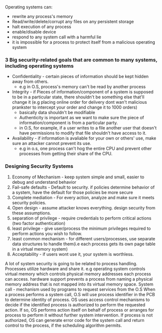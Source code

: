 Operating systems can:
- rewrite any process's memory
- Read/write/delete/corrupt any files on any persistent storage
- halt execution of any process
- enable/disable device
- respond to any system call with a harmful lie
- it is impossible for a process to protect itself from a malicious operating system

### 3 Big security-related goals that are common to many systems, including operating systems
- Confidentiality - certain pieces of information should be kept hidden away from others. 
	- e.g in O.S, process's memory can't be read by another process
- Integrity - if Pieces of information/component of a system is supposed to be in a particular state, there shouldn't be something else that'll change it (e.g placing online order for delivery dont wan't malicious prankster to intercept your order and change it to 1000 orders)
	- basically data shouldn't be modifiable 
	- Authenticity is important as we want to make sure the piece of information/component is from a particular party. 
	- in O.S, for example, if a user writes to a file another user that doesn't have permissions to modify that file shouldn't have access to it. 
- Availability - if information is avaliable for your own or others' use, make sure an attacker cannot prevent its use. 
	- e.g in o.s, one process can't hog the entire CPU and prevent other processes from getting their share of the CPU.


### Designing Security Systems
1. Economy of Mechanism - keep system simple and small, easier to debug and understand behavior
2. Fail-safe defaults - Default to security. if policies determine behavior of a system, have the default for those policies be more secure
3. Complete mediation - For every action, analyze and make sure it meets security policies. 
4. Open design - assume attacker knows everything. design security from these assumptions. 
5. separation of privilege - require credentials to perform critical actions (two factor authentication)
6. least privilege - give user/process the minimum privileges required to perform actions you wish to follow. 
7. least common mechanism - for different users/processes, use separate data structures to handle them(i.e each process gets its own page table in a virtual memory system)
8. Acceptability - if users wont use it, your system is worthless. 

A lot of system security is going to be related to process handling. Processes utilize hardware and share it. e.g operating system controls virtual memory which controls physical memory addresses each process can access. hardware support prevents a process from naming a physical memory address that is not mapped into its virtual memory space. 
System call - mechanism used by programs to request services from the O.S
When a process performs a system call, O.S will use process identifier in the PCB to determine identity of process. OS uses access control mechanisms to decide if the identified process is authorized to perform the requested action. If so, OS performs action itself on behalf of process or arranges for process to perform it without further system intervention. If process is not authorized, OS can generate error code for the system call and return control to the process, if the scheduling algorithm permits. 